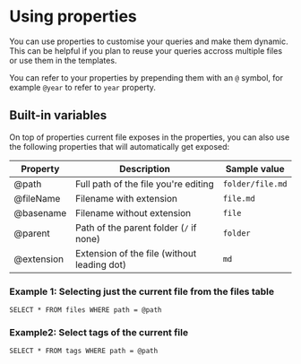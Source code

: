 # Using properties
You can use properties to customise your queries and make them dynamic. This can be helpful if you plan to reuse your queries accross multiple files or use them in the templates.

You can refer to your properties by prepending them with an `@` symbol, for example `@year` to refer to `year` property.

## Built-in variables
On top of properties current file exposes in the properties, you can also use the following properties that will automatically get exposed:

| Property   | Description                                 | Sample value     |
| ---------- | ------------------------------------------- | ---------------- |
| @path      | Full path of the file you're editing        | `folder/file.md` |
| @fileName  | Filename with extension                     | `file.md`        |
| @basename  | Filename without extension                  | `file`           |
| @parent    | Path of the parent folder (`/` if none)     | `folder`         |
| @extension | Extension of the file (without leading dot) | `md`             |


### Example 1: Selecting just the current file from the files table

```sqlseal
SELECT * FROM files WHERE path = @path
```

### Example2: Select tags of the current file
```sqlseal
SELECT * FROM tags WHERE path = @path
```